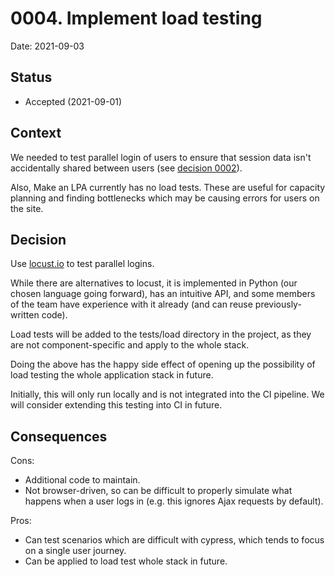 # 0004. Implement load testing

Date: 2021-09-03

## Status

* Accepted (2021-09-01)

## Context

We needed to test parallel login of users to ensure that
session data isn't accidentally shared between users
(see [decision 0002](./0002-custom-save-handler-in-service-front.md)).

Also, Make an LPA currently has no load tests. These are useful
for capacity planning and finding bottlenecks which may be
causing errors for users on the site.

## Decision

Use [locust.io](https://locust.io/) to test parallel logins.

While there are alternatives to locust, it is implemented in Python
(our chosen language going forward), has an intuitive API, and some
members of the team have experience with it already (and can reuse
previously-written code).

Load tests will be added to the tests/load directory in the project,
as they are not component-specific and apply to the whole stack.

Doing the above has the happy side effect of opening up the possibility of
load testing the whole application stack in future.

Initially, this will only run locally and is not integrated into
the CI pipeline. We will consider extending this testing into CI
in future.

## Consequences

Cons:

* Additional code to maintain.
* Not browser-driven, so can be difficult to properly simulate
  what happens when a user logs in (e.g. this ignores Ajax
  requests by default).

Pros:

* Can test scenarios which are difficult with cypress, which
  tends to focus on a single user journey.
* Can be applied to load test whole stack in future.
